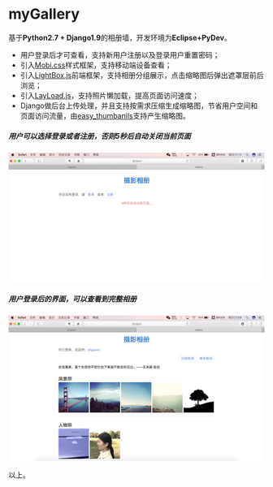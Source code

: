 # myGallery
基于**Python2.7 + Django1.9**的相册墙，开发环境为**Eclipse+PyDev**。

- 用户登录后才可查看，支持新用户注册以及登录用户重置密码；
- 引入[Mobi.css](http://getmobicss.com/docs/introduction.html)样式框架，支持移动端设备查看；
- 引入[LightBox.js](http://lokeshdhakar.com/projects/lightbox2/)前端框架，支持相册分组展示，点击缩略图后弹出遮罩层前后浏览；
- 引入[LayLoad.js](https://www.w3cways.com/1765.html)，支持照片懒加载，提高页面访问速度；
- Django做后台上传处理，并且支持按需求压缩生成缩略图，节省用户空间和页面访问流量，由[easy_thumbanils](https://pypi.python.org/pypi/easy-thumbnails)支持产生缩略图。

##### 用户可以选择登录或者注册，否则5秒后自动关闭当前页面

![](../images/gallery2.png)

##### 用户登录后的界面，可以查看到完整相册

![](../images/gallery1.png)

以上。